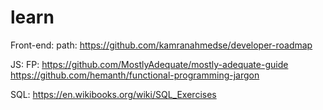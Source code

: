 # learn
Front-end:
  path: https://github.com/kamranahmedse/developer-roadmap
  
JS:
  FP:
    https://github.com/MostlyAdequate/mostly-adequate-guide
    https://github.com/hemanth/functional-programming-jargon
    
SQL:
  https://en.wikibooks.org/wiki/SQL_Exercises
